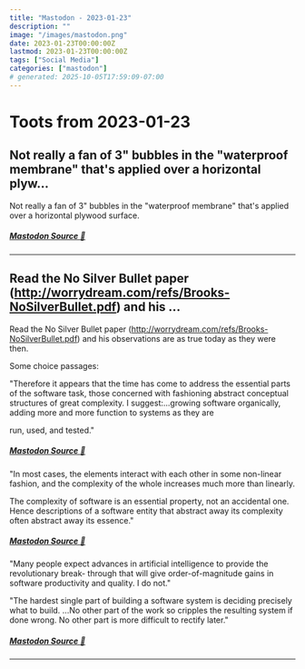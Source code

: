 ```yaml
---
title: "Mastodon - 2023-01-23"
description: ""
image: "/images/mastodon.png"
date: 2023-01-23T00:00:00Z
lastmod: 2023-01-23T00:00:00Z
tags: ["Social Media"]
categories: ["mastodon"]
# generated: 2025-10-05T17:59:09-07:00
---
```


# Toots from 2023-01-23

## Not really a fan of 3" bubbles in the "waterproof membrane" that's applied over a horizontal plyw...

Not really a fan of 3" bubbles in the "waterproof membrane" that's applied over a horizontal plywood surface.

##### [Mastodon Source 🐘](https://hachyderm.io/@mweagle/109741097868235017)

---

## Read the No Silver Bullet paper (<http://worrydream.com/refs/Brooks-NoSilverBullet.pdf>) and his ...

Read the No Silver Bullet paper (<http://worrydream.com/refs/Brooks-NoSilverBullet.pdf>) and his observations are as true today as they were then.

Some choice passages:

"Therefore it appears that the time has come to address the essential parts of the software task, those concerned with fashioning abstract conceptual structures of great complexity. I suggest:...growing software organically, adding more and more function to systems as they are

run, used, and tested."

##### [Mastodon Source 🐘](https://hachyderm.io/@mweagle/109739669961141361)

"In most cases, the elements interact with each other in some non-linear fashion, and the complexity of the whole increases much more than linearly.

The complexity of software is an essential property, not an accidental one. Hence descriptions of a software entity that abstract away its complexity often abstract away its essence."

##### [Mastodon Source 🐘](https://hachyderm.io/@mweagle/109739672969221550)

"Many people expect advances in artificial intelligence to provide the revolutionary break- through that will give order-of-magnitude gains in software productivity and quality. I do not."

"The hardest single part of building a software system is deciding precisely what to build. ...No other part of the work so cripples the resulting system if done wrong. No other part is more difficult to rectify later."

##### [Mastodon Source 🐘](https://hachyderm.io/@mweagle/109739677895959272)

---

